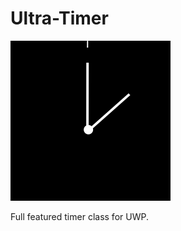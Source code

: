 # Ultra-Timer
![alt-txt](https://github.com/colinkiama/Ultra-Timer/blob/master/UltraTimerIcon.png)

Full featured timer class for UWP.
